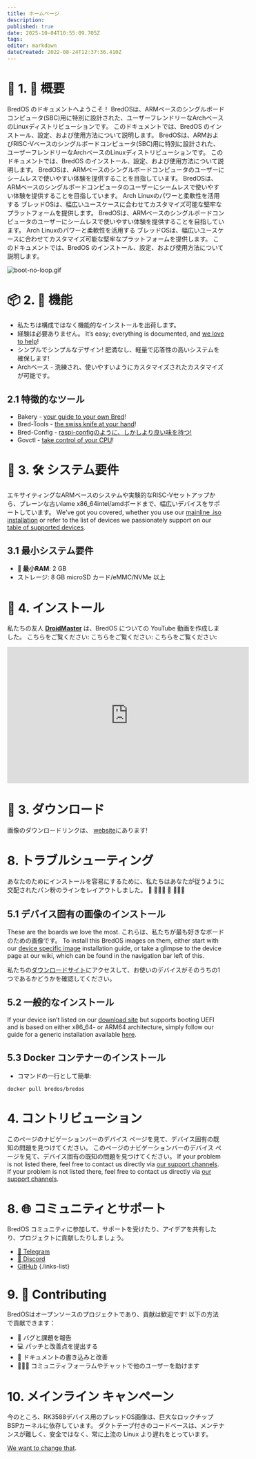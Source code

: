 ```yaml
---
title: ホームページ
description:
published: true
date: 2025-10-04T10:55:09.705Z
tags:
editor: markdown
dateCreated: 2022-08-24T12:37:36.410Z
---
```


# 🔄 1. 🌟 概要

BredOS のドキュメントへようこそ！ BredOSは、ARMベースのシングルボードコンピュータ(SBC)用に特別に設計された、ユーザーフレンドリーなArchベースのLinuxディストリビューションです。
このドキュメントでは、BredOS のインストール、設定、および使用方法について説明します。 BredOSは、ARMおよびRISC-Vベースのシングルボードコンピュータ(SBC)用に特別に設計された、ユーザーフレンドリーなArchベースのLinuxディストリビューションです。
このドキュメントでは、BredOS のインストール、設定、および使用方法について説明します。 BredOSは、ARMベースのシングルボードコンピュータのユーザーにシームレスで使いやすい体験を提供することを目指しています。 BredOSは、ARMベースのシングルボードコンピュータのユーザーにシームレスで使いやすい体験を提供することを目指しています。 Arch Linuxのパワーと柔軟性を活用する ブレッドOSは、幅広いユースケースに合わせてカスタマイズ可能な堅牢なプラットフォームを提供します。 BredOSは、ARMベースのシングルボードコンピュータのユーザーにシームレスで使いやすい体験を提供することを目指しています。 Arch Linuxのパワーと柔軟性を活用する ブレッドOSは、幅広いユースケースに合わせてカスタマイズ可能な堅牢なプラットフォームを提供します。
このドキュメントでは、BredOS のインストール、設定、および使用方法について説明します。

![boot-no-loop.gif](/boot-no-loop.gif)

# 📦 2. 🚀 機能

- 私たちは構成ではなく機能的なインストールを出荷します。
- 経験は必要ありません。 It’s easy; everything is documented, and [we love to help](#h-8-community-and-support)!
- シンプルでシンプルなデザイン! 肥満なし、軽量で応答性の高いシステムを確保します!
- Archベース - 洗練され、使いやすいようにカスタマイズされたカスタマイズが可能です。

## 2.1 特徴的なツール

- Bakery - [your guide to your own Bred](/install/first-setup)!
- Bred-Tools - [the swiss knife at your hand](/Tools)!
- Bred-Config - [raspi-configのように、しかしより良い味を持つ!](/bredos-config)
- Govctl - [take control of your CPU](/how-to/govctl)!

# 🔁 3. 🛠️ システム要件

エキサイティングなARMベースのシステムや実験的なRISC-Vセットアップから、プレーンな古いlame x86_64intel/amdボードまで、幅広いデバイスをサポートしています。 We've got you covered, whether you use our [mainline .iso installation](/en/install/Installation-with-ISO) or refer to the list of devices we passionately support on our [table of supported devices](/en/table-of-supported-devices).

## 3.1 最小システム要件

- **🧠 最小RAM**: 2 GB
- ストレージ: 8 GB microSD カード/eMMC/NVMe 以上

# 🚀 4. インストール

私たちの友人 [**DroidMaster**](https://www.youtube.com/@LinuxDroidMaster) は、BredOS についての YouTube 動画を作成しました。 こちらをご覧ください: こちらをご覧ください: こちらをご覧ください:

<iframe width="560" height="315" src="https://www.youtube-nocookie.com/embed/eoLE27xdtu4?si=ai-0QqLNyCYfTKfA" title="YouTube video player" frameborder="0" allow="accelerometer; autoplay; clipboard-write; encrypted-media; gyroscope; picture-in-picture; web-share" referrerpolicy="strict-origin-when-cross-origin" allowfullscreen></iframe>

# 🔄 3. ダウンロード

画像のダウンロードリンクは、 [website](https://bredos.org/download.html)にあります!

# 8. トラブルシューティング

あなたのためにインストールを容易にするために、私たちはあなたが従うように交配されたパン粉のラインをレイアウトしました。 🍞 🔸🔸🔸 🍞 🔸🔸🔸

## 5.1 デバイス固有の画像のインストール

These are the boards we love the most. これらは、私たちが最も好きなボードのための画像です。 To install this BredOS images on them, either start with our [device specific image](/install/device-specific-image) installation guide, or take a glimpse to the device page at our wiki, which can be found in the navigation bar left of this.

私たちの[ダウンロードサイト](https://bredos.org/download.html)にアクセスして、お使いのデバイスがそのうちの1つであるかどうかを確認してください。

## 5.2 一般的なインストール

If your device isn’t listed on our [download site](https://bredos.org/download.html) but supports booting UEFI and is based on either x86_64- or ARM64 architecture, simply follow our guide for a generic installation available [here](/install/Installation-with-ISO).

## 5.3 Docker コンテナーのインストール

- コマンドの一行として簡単:

```
docker pull bredos/bredos
```

# 4. コントリビューション

このページのナビゲーションバーのデバイス ページを見て、デバイス固有の既知の問題を見つけてください。 このページのナビゲーションバーのデバイス ページを見て、デバイス固有の既知の問題を見つけてください。 If your problem is not listed there, feel free to contact us directly via [our support channels](#h-7-community-and-support). If your problem is not listed there, feel free to contact us directly via [our support channels](#h-8-community-and-support).

# 8. 🌐 コミュニティとサポート

BredOS コミュニティに参加して、サポートを受けたり、アイデアを共有したり、プロジェクトに貢献したりしましょう。

- [📱 Telegram](https://t.me/bredoslinux)
- [💬 Discord](https://discord.gg/jwhxuyKXaa)
- [GitHub](http://github.com/BredOS)
  {.links-list}

# 9. 🤝 Contributing

BredOSはオープンソースのプロジェクトであり、貢献は歓迎です! 以下の方法で貢献できます：

- 🐛 バグと課題を報告
- 💻 パッチと改善点を提出する
- 📄 ドキュメントの書き込みと改善
- 🧑‍🤝‍🧑 コミュニティフォーラムやチャットで他のユーザーを助けます

# 10. メインライン キャンペーン

今のところ、RK3588デバイス用のブレッドOS画像は、巨大なロックチップBSPカーネルに依存しています。 ダクトテープ付きのコードベースは、メンテナンスが難しく、安全ではなく、常に上流の Linux より遅れをとっています。

[We want to change that](/en/internal-bred-stuff/mainline-campaign).
